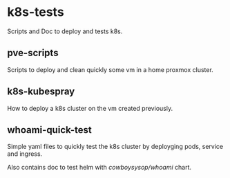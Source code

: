 # k8s-tests

Scripts and Doc to deploy and tests k8s.

## pve-scripts

Scripts to deploy and clean quickly some vm in a home proxmox cluster.

## k8s-kubespray

How to deploy a k8s cluster on the vm created previously.

## whoami-quick-test

Simple yaml files to quickly test the k8s cluster by deployging pods, service and ingress.

Also contains doc to test helm with _cowboysysop/whoami_ chart.
